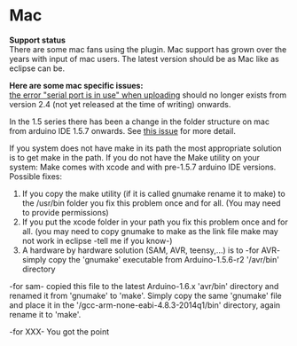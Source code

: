 Mac
==
**Support status**  
There are some mac fans using the plugin. Mac support has grown over the years with input of mac users. The latest version should be as Mac like as eclipse can be.

**Here are some mac specific issues:**  
[the error "serial port is in use" when uploading](http://eclipse.baeyens.it/rlogiacco/faq.shtml#/troubleshooting) should no longer exists from version 2.4 (not yet released at the time of writing) onwards.

In the 1.5 series there has been a change in the folder structure on mac from arduino IDE 1.5.7 onwards. See [this issue](https://github.com/jantje/arduino-eclipse-plugin/pull/180) for more detail. 

If you system does not have make in its path the most appropriate solution is to get make in the path. 
If you do not have the Make utility on your system: Make comes with xcode and with pre-1.5.7 arduino IDE versions.  
Possible fixes:
1) If you copy the make utility (if it is called gnumake rename it to make) to the /usr/bin folder you fix this problem once and for all. (You may need to provide permissions)
2) If you put the xcode folder in your path you fix this problem once and for all. (you may need to copy gnumake to make as the link file make may not work in eclipse -tell me if you know-) 
3) A hardware by hardware solution (SAM, AVR, teensy,...) is to -for AVR- simply copy the 'gnumake' executable from Arduino-1.5.6-r2 '/avr/bin' directory

-for sam- copied this file to the latest Arduino-1.6.x 'avr/bin' directory and renamed it from 'gnumake' to 'make'.
Simply copy the same 'gnumake' file and place it in the '/gcc-arm-none-eabi-4.8.3-2014q1/bin' directory, again rename it to 'make'.

-for XXX- You got the point